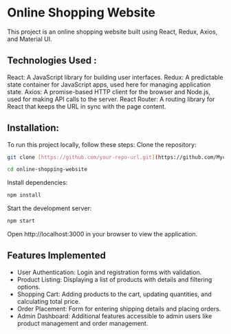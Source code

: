 # Online Shopping Website
This project is an online shopping website built using React, Redux, Axios, and Material UI.

## Technologies Used :
React: A JavaScript library for building user interfaces.
Redux: A predictable state container for JavaScript apps, used here for managing application state.
Axios: A promise-based HTTP client for the browser and Node.js, used for making API calls to the server.
React Router: A routing library for React that keeps the URL in sync with the page content.

## Installation:

To run this project locally, follow these steps:
Clone the repository:

```sh
git clone [https://github.com/your-repo-url.git](https://github.com/Mychaly/Home-furniture---react.git)
```

```sh
cd online-shopping-website
```

Install dependencies:

```sh
npm install
```

Start the development server:


```sh
npm start
```

Open http://localhost:3000 in your browser to view the application.

## Features Implemented
- User Authentication: Login and registration forms with validation.
- Product Listing: Displaying a list of products with details and filtering options.
- Shopping Cart: Adding products to the cart, updating quantities, and calculating total price.
- Order Placement: Form for entering shipping details and placing orders.
- Admin Dashboard: Additional features accessible to admin users like product management and order management.





